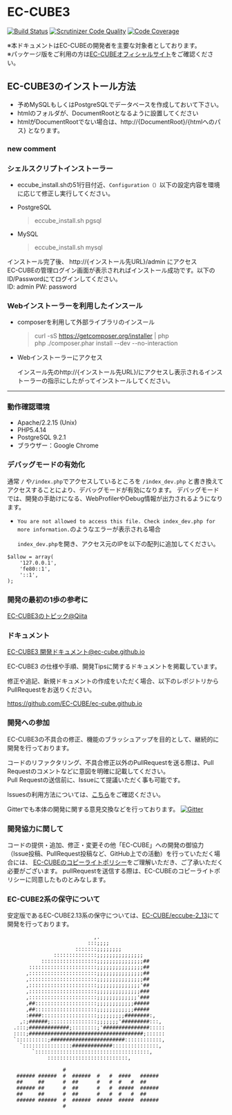 # EC-CUBE3

[![Build Status](https://travis-ci.org/EC-CUBE/ec-cube.svg?branch=master)](https://travis-ci.org/EC-CUBE/ec-cube)
[![Scrutinizer Code Quality](https://scrutinizer-ci.com/g/EC-CUBE/ec-cube/badges/quality-score.png?b=master)](https://scrutinizer-ci.com/g/EC-CUBE/ec-cube/?branch=master)
[![Code Coverage](https://scrutinizer-ci.com/g/EC-CUBE/ec-cube/badges/coverage.png?b=master)](https://scrutinizer-ci.com/g/EC-CUBE/ec-cube/?branch=master)

※本ドキュメントはEC-CUBEの開発者を主要な対象者としております。  
※パッケージ版をご利用の方は[EC-CUBEオフィシャルサイト](http://www.ec-cube.net)をご確認ください。

## EC-CUBE3のインストール方法

* 予めMySQLもしくはPostgreSQLでデータベースを作成しておいて下さい。
* htmlのフォルダが、DocumentRootとなるように設置してください
* htmlがDocumentRootでない場合は、http://{DocumentRoot}/{htmlへのパス} となります。
### new comment

### シェルスクリプトインストーラー

* eccube_install.shの51行目付近、`Configuration（）`以下の設定内容を環境に応じて修正し実行してください。
    
* PostgreSQL

    > eccube_install.sh pgsql

* MySQL

    > eccube_install.sh mysql


インストール完了後、 http://{インストール先URL}/admin にアクセス  
EC-CUBEの管理ログイン画面が表示されればインストール成功です。以下のID/Passwordにてログインしてください。  
ID: admin PW: password 


### Webインストーラーを利用したインスール

* composerを利用して外部ライブラリのインスール
    
    > curl -sS https://getcomposer.org/installer | php  
    > php ./composer.phar install --dev --no-interaction
    
* Webインストーラーにアクセス
    
    インスール先のhttp://{インストール先URL}/にアクセスし表示されるインストーラーの指示にしたがってインストールしてください。

-------
### 動作確認環境

* Apache/2.2.15 (Unix)
* PHP5.4.14
* PostgreSQL 9.2.1   
* ブラウザー：Google Chrome  

### デバッグモードの有効化

通常 `/` や`/index.php`でアクセスしているところを `/index_dev.php` と書き換えてアクセスすることにより、デバッグモードが有効になります。
デバッグモードでは、開発の手助けになる、WebProfilerやDebug情報が出力されるようになります。

* `You are not allowed to access this file. Check index_dev.php for more information.`のようなエラーが表示される場合

  `index_dev.php`を開き、アクセス元のIPを以下の配列に追加してください。
```
$allow = array(
    '127.0.0.1',
    'fe80::1',
    '::1',
);
```

### 開発の最初の1歩の参考に

[EC-CUBE3のトピック@Qiita](http://qiita.com/tags/ec-cube3)

### ドキュメント

[EC-CUBE3 開発ドキュメント@ec-cube.github.io](http://ec-cube.github.io/)

EC-CUBE3 の仕様や手順、開発Tipsに関するドキュメントを掲載しています。

修正や追記、新規ドキュメントの作成をいただく場合、以下のレポジトリからPullRequestをお送りください。

https://github.com/EC-CUBE/ec-cube.github.io

### 開発への参加

EC-CUBE3の不具合の修正、機能のブラッシュアップを目的として、継続的に開発を行っております。

コードのリファクタリング、不具合修正以外のPullRequestを送る際は、Pull Requestのコメントなどに意図を明確に記載してください。  
Pull Requestの送信前に、Issueにて提議いただく事も可能です。

Issuesの利用方法については、[こちら](https://github.com/EC-CUBE/ec-cube/wiki/Issues%E3%81%AE%E5%88%A9%E7%94%A8%E6%96%B9%E6%B3%95)をご確認ください。

Gitterでも本体の開発に関する意見交換などを行っております。
[![Gitter](https://badges.gitter.im/Join%20Chat.svg)](https://gitter.im/EC-CUBE/ec-cube?utm_source=badge&utm_medium=badge&utm_campaign=pr-badge)


### 開発協力に関して

コードの提供・追加、修正・変更その他「EC-CUBE」への開発の御協力（Issue投稿、PullRequest投稿など、GitHub上での活動）を行っていただく場合には、
[EC-CUBEのコピーライトポリシー](https://github.com/EC-CUBE/ec-cube/blob/50de4ac511ab5a5577c046b61754d98be96aa328/LICENSE.txt)をご理解いただき、ご了承いただく必要がございます。
pullRequestを送信する際は、EC-CUBEのコピーライトポリシーに同意したものとみなします。


### EC-CUBE2系の保守について

安定版であるEC-CUBE2.13系の保守については、[EC-CUBE/eccube-2_13](https://github.com/EC-CUBE/eccube-2_13/)にて開発を行っております。


                                ,.                       
                              :::;;;;                    
                          :::::::;;;;;;;;                
                   ::::::::::::::;;;;;;;;;;;;;;;         
               ::::::::::::::::::;;;;;;;;;;;;;;;##       
           ::::::::::::::::::::::;;;;;;;;;;;;;;;##       
          ,::::::::::::::::::::::;;;;;;;;;;;;;;;##       
          ,::::::::::::::::::::::;;;;;;;;;;;;;;;##       
          ,::::::::::::::::::::::;;;;;;;;;;;;;;'##       
          ,::::::::::::::::::::::;;;;;;;;;;;;;;###       
          ,::::::::::::::::::::::;;;;;;;;;;;;;'###       
          ,##::::::::::::::::::::;;;;;;;;;;;;#####       
          ,##::::::::::::::::::::;;;;;;;;;;;;#####       
          :####::::::::::::::::::;;;;;;;;;########:,     
        ,:;######;:::::::::::::::;;;;;;;'#########:::,   
      .:::;#############;::::::::;'###############:::::  
      ::::;#####################################;::::::  
      `::::::::::;########################::::::::::::,  
        `::::::::::::::::#############:::::::::::::::,   
            `:::::::::::::::::::::::::::::::::::::,      
                 ::::::::::::::::::::::::::,             
                                                         
                      #                                  
       ###### ######  #  ######  #   #  ####   ######    
       ##     ##      #  ##      #   #  #   #  ##        
       ###### ##      #  ##      #   #  #####  ######    
       ##     ##      #  ##      #   #  #   #  ##        
       ###### ######  #  ######  #####  #####  ######    
                      #                                  
